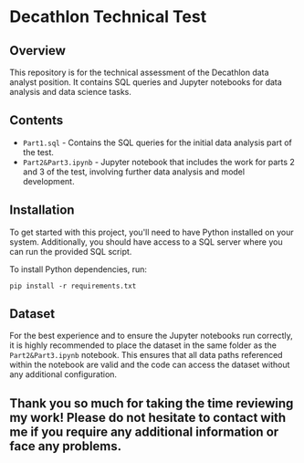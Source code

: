# Decathlon Technical Test

## Overview

This repository is for the technical assessment of the Decathlon data analyst position. It contains SQL queries and Jupyter notebooks for data analysis and data science tasks.

## Contents

- `Part1.sql` - Contains the SQL queries for the initial data analysis part of the test.
- `Part2&Part3.ipynb` - Jupyter notebook that includes the work for parts 2 and 3 of the test, involving further data analysis and model development.

## Installation

To get started with this project, you'll need to have Python installed on your system. Additionally, you should have access to a SQL server where you can run the provided SQL script.

To install Python dependencies, run:

```
pip install -r requirements.txt
```

## Dataset

For the best experience and to ensure the Jupyter notebooks run correctly, it is highly recommended to place the dataset in the same folder as the `Part2&Part3.ipynb` notebook. This ensures that all data paths referenced within the notebook are valid and the code can access the dataset without any additional configuration.


## Thank you so much for taking the time reviewing my work! Please do not hesitate to contact with me if you require any additional information or face any problems.
